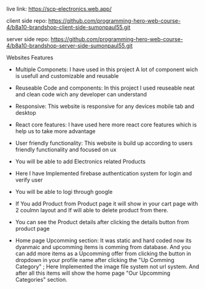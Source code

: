 
live link: https://scp-electronics.web.app/

client side repo: https://github.com/programming-hero-web-course-4/b8a10-brandshop-client-side-sumonpaul55.git

server side repo: https://github.com/programming-hero-web-course-4/b8a10-brandshop-server-side-sumonpaul55.git





Websites Features

* Multiple Componets: I have used in this project A lot of component wich is usefull and customizable and reusable

* Reuseable Code and components: In this project I used reuseable neat and clean code wich any developer can understand

* Responsive: This website is responsive for any devices mobile tab and desktop

* React core features: I have used here more react core features which is help us to take more advantage

* User friendly functionality: This website is build up according to users friendly functionality and focused on ux 


* You will be able to add Electronics related Products

* Here I have Implemented firebase authentication system for login and verify user

* You will be able to logi through google 

* If You add Product from Product page it will show in your cart page with 2 coulmn layout and If will able to delete product from there.

* You can see the Product details after clicking the details button from product page


<!-- todas implemented features -->

* Home page Upcomming section: It was static and hard coded now its dyanmaic and upcomming items is comming from database. And you can add more items as a Upcomming offer from clicking the button in dropdown in your profile name after clicking the "Up Comming Category" ;
Here Implemented the image file system not url system.
And after all this items will show the home page "Our Upcomming Categories" section.

